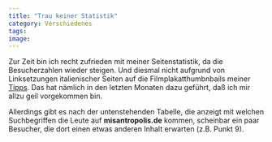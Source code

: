 ```yaml
---
title: "Trau keiner Statistik"
category: Verschiedenes
tags: 
image: 
---
```


Zur Zeit bin ich recht zufrieden mit meiner Seitenstatistik, da die Besucherzahlen wieder steigen. Und diesmal nicht aufgrund von Linksetzungen italienischer Seiten auf die Filmplakatthumbnbails meiner [Tipps](/category/tipps/). Das hat nämlich in den letzten Monaten dazu geführt, daß ich mir allzu geil vorgekommen bin.  

  

Allerdings gibt es nach der untenstehenden Tabelle, die anzeigt mit welchen Suchbegriffen die Leute auf **misantropolis.de** kommen, scheinbar ein paar Besucher, die dort einen etwas anderen Inhalt erwarten (z.B. Punkt 9).
